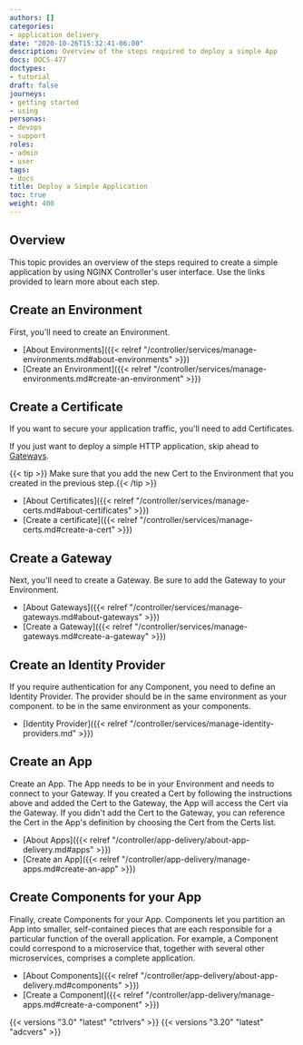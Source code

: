 ```yaml
---
authors: []
categories:
- application delivery
date: "2020-10-26T15:32:41-06:00"
description: Overview of the steps required to deploy a simple App
docs: DOCS-477
doctypes:
- tutorial
draft: false
journeys:
- getting started
- using
personas:
- devops
- support
roles:
- admin
- user
tags:
- docs
title: Deploy a Simple Application
toc: true
weight: 400
---
```


## Overview

This topic provides an overview of the steps required to create a simple application by using NGINX Controller's user interface. Use the links provided to learn more about each step.

## Create an Environment

First, you'll need to create an Environment.

- [About Environments]({{< relref "/controller/services/manage-environments.md#about-environments" >}})
- [Create an Environment]({{< relref "/controller/services/manage-environments.md#create-an-environment" >}})

## Create a Certificate

If you want to secure your application traffic, you'll need to add Certificates.

If you just want to deploy a simple HTTP application, skip ahead to [Gateways](#create-a-gateway).

{{< tip >}} Make sure that you add the new Cert to the Environment that you created in the previous step.{{< /tip >}}

- [About Certificates]({{< relref "/controller/services/manage-certs.md#about-certificates" >}})
- [Create a certificate]({{< relref "/controller/services/manage-certs.md#create-a-cert" >}})

## Create a Gateway

Next, you'll need to create a Gateway. Be sure to add the Gateway to your Environment.

- [About Gateways]({{< relref "/controller/services/manage-gateways.md#about-gateways" >}})
- [Create a Gateway]({{< relref "/controller/services/manage-gateways.md#create-a-gateway" >}})

## Create an Identity Provider

If you require authentication for any Component, you need to define an Identity Provider. The provider should be in the same environment as your component.
to be in the same environment as your components.

- [Identity Provider]({{< relref "/controller/services/manage-identity-providers.md" >}})

## Create an App

Create an App. The App needs to be in your Environment and needs to connect to your Gateway. If you created a Cert by following the instructions above and added the Cert to the Gateway, the App will access the Cert via the Gateway. If you didn't add the Cert to the Gateway, you can reference the Cert in the App's definition by choosing the Cert from the Certs list.

- [About Apps]({{< relref "/controller/app-delivery/about-app-delivery.md#apps" >}})
- [Create an App]({{< relref "/controller/app-delivery/manage-apps.md#create-an-app" >}})

## Create Components for your App

Finally, create Components for your App. Components let you partition an App into smaller, self-contained pieces that are each responsible for a particular function of the overall application. For example, a Component could correspond to a microservice that, together with several other microservices, comprises a complete application.

- [About Components]({{< relref "/controller/app-delivery/about-app-delivery.md#components" >}})
- [Create a Component]({{< relref "/controller/app-delivery/manage-apps.md#create-a-component" >}})

{{< versions "3.0" "latest" "ctrlvers" >}}
{{< versions "3.20" "latest" "adcvers" >}}
